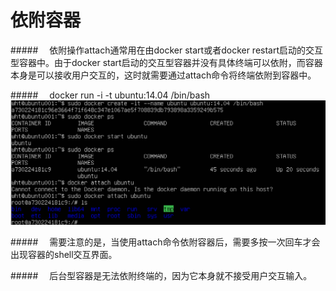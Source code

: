 <h1>依附容器</h1>

#####&emsp; 依附操作attach通常用在由docker start或者docker restart启动的交互型容器中。由于docker start启动的交互型容器并没有具体终端可以依附，而容器本身是可以接收用户交互的，这时就需要通过attach命令将终端依附到容器中。

#####&emsp; docker run -i -t ubuntu:14.04 /bin/bash
<img src="./assets/15.png" />




#####&emsp; 需要注意的是，当使用attach命令依附容器后，需要多按一次回车才会出现容器的shell交互界面。

#####&emsp; 后台型容器是无法依附终端的，因为它本身就不接受用户交互输入。